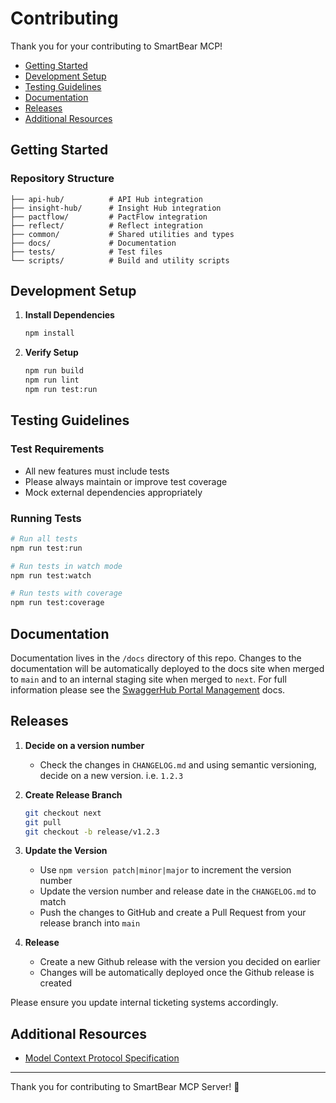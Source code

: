 # Contributing

Thank you for your contributing to SmartBear MCP!

- [Getting Started](#getting-started)
- [Development Setup](#development-setup)
- [Testing Guidelines](#testing-guidelines)
- [Documentation](#documentation)
- [Releases](#releases)
- [Additional Resources](#additional-resources)

## Getting Started

### Repository Structure

```
├── api-hub/          # API Hub integration
├── insight-hub/      # Insight Hub integration  
├── pactflow/         # PactFlow integration
├── reflect/          # Reflect integration
├── common/           # Shared utilities and types
├── docs/             # Documentation
├── tests/            # Test files
└── scripts/          # Build and utility scripts
```

## Development Setup

1. **Install Dependencies**
   ```bash
   npm install
   ```

3. **Verify Setup**
   ```bash
   npm run build
   npm run lint
   npm run test:run
   ```

## Testing Guidelines

### Test Requirements

- All new features must include tests
- Please always maintain or improve test coverage
- Mock external dependencies appropriately

### Running Tests

```bash
# Run all tests
npm run test:run

# Run tests in watch mode
npm run test:watch

# Run tests with coverage
npm run test:coverage
```

## Documentation

Documentation lives in the `/docs` directory of this repo. Changes to the documentation will be automatically deployed to the docs site when merged to `main` and to an internal staging site when merged to `next`. For full information please see the [SwaggerHub Portal Management](https://github.com/frankkilcommins/SwaggerHub-Portal-Management) docs.

## Releases

1. **Decide on a version number**
    - Check the changes in `CHANGELOG.md` and using semantic versioning, decide on a new version. i.e. `1.2.3`

2. **Create Release Branch**
    ```bash
    git checkout next
    git pull
    git checkout -b release/v1.2.3
    ```

3. **Update the Version**
    - Use `npm version patch|minor|major` to increment the version number
    - Update the version number and release date in the `CHANGELOG.md` to match
    - Push the changes to GitHub and create a Pull Request from your release branch into `main`

4. **Release**
    - Create a new Github release with the version you decided on earlier
    - Changes will be automatically deployed once the Github release is created

Please ensure you update internal ticketing systems accordingly.

## Additional Resources

- [Model Context Protocol Specification](https://modelcontextprotocol.io/specification/2025-03-26)

---

Thank you for contributing to SmartBear MCP Server! 🎉